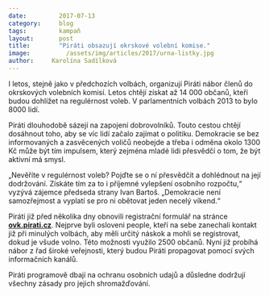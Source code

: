 ```yaml
---
date:         2017-07-13
category:     blog
tags:         kampaň
layout:       post
title:        "Piráti obsazují okrskové volební komise."
image:          /assets/img/articles/2017/urna-listky.jpg
author:     Karolína Sadílková
---
```


I letos, stejně jako v předchozích volbách, organizují Piráti nábor členů do okrskových volebních komisí. Letos chtějí získat až 14 000 občanů, kteří budou dohlížet na regulérnost voleb. V parlamentních volbách 2013 to bylo 8000 lidí.

Piráti dlouhodobě sázejí na zapojení dobrovolníků. Touto cestou chtějí dosáhnout toho, aby se víc lidí začalo zajímat o politiku. Demokracie se bez informovaných a zasvěcených voličů neobejde a třeba i odměna okolo 1300 Kč může být tím impulsem, který zejména mladé lidi přesvědčí o tom, že být aktivní má smysl.

„Nevěříte v regulérnost voleb? Pojďte se o ní přesvědčit a dohlédnout na její dodržování. Získáte tím za to i příjemné vylepšení osobního rozpočtu,“ vyzývá zájemce předseda strany Ivan Bartoš. „Demokracie není samozřejmost a vyplatí se pro ni obětovat jeden necelý víkend.“

Piráti již před několika dny obnovili registrační formulář na stránce **[ovk.pirati.cz](http://ovk.pirati.cz/)**. Nejprve byli osloveni people, kteří na sebe zanechali kontakt již při minulých volbách, aby měli určitý náskok a mohli se registrovat, dokud je všude volno. Této možnosti využilo 2500 občanů. Nyní již probíhá nábor z řad široké veřejnosti, který budou Piráti propagovat pomocí svých informačních kanálů.

Piráti programově dbají na ochranu osobních udajů a důsledne dodržují všechny zásady pro jejich shromažďování.
